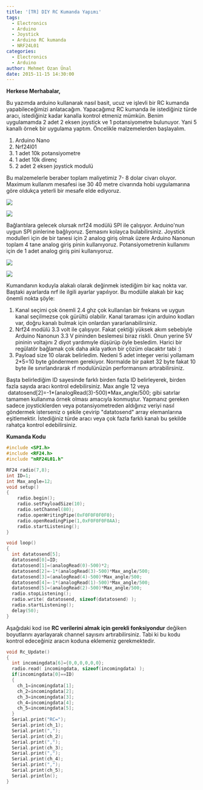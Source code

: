 ```yaml
---
title: '[TR] DIY RC Kumanda Yapımı'
tags:
  - Electronics
  - Arduino
  - Joystick
  - Arduino RC kumanda
  - NRF24L01
categories:
  - Electronics
  - Arduino
author: Mehmet Ozan Ünal
date: 2015-11-15 14:30:00
---
```


**Herkese Merhabalar,**

Bu yazımda arduino kullanarak nasıl basit, ucuz ve işlevli bir RC kumanda
yapabileceğimizi anlatacağım. Yapacağımız RC kumanda ile istediğiniz türde
aracı, istediğiniz kadar kanalla kontrol etmeniz mümkün. Benim uygulamamda 2
adet 2 eksen joystick ve 1 potansiyometre bulunuyor. Yani 5 kanallı örnek bir
uygulama yaptım. Öncelikle malzemelerden başlayalım.

1. Arduino Nano
2. Nrf24l01
3. 1 adet 10k potansiyometre
4. 1 adet 10k direnç
5. 2 adet 2 eksen joystick modulü

Bu malzemelerle beraber toplam maliyetimiz 7- 8 dolar civarı oluyor. Maximum
kullanım mesafesi ise 30 40 metre civarında hobi uygulamarına göre oldukça
yeterli bir mesafe elde ediyoruz.

![](IMG_20151110_225602.jpg)

![](IMG_20151110_225557.jpg)

Bağlantılara gelecek olursak nrf24 modülü SPI ile çalışıyor. Arduino'nun uygun
SPI pinlerine bağlıyoruz. Şemasını kolayca bulabilirsiniz. Joystick modulleri
için de bir tanesi için 2 analog giriş olmak üzere Arduino Nanonun toplam 4 tane
analog giriş pinin kullanıyoruz. Potansiyometrenin kullanımı için de 1 adet
analog giriş pini kullanıyoruz.

![](IMG_20151110_225607.jpg)

![](IMG_20151110_225613.jpg)

Kumandanın koduyla alakalı olarak değinmek istediğim bir kaç nokta var. Baştaki
ayarlarda nrf ile ilgili ayarlar yapılıyor. Bu modülle alakalı bir kaç önemli
nokta şöyle:

1. Kanal seçimi çok önemli 2.4 ghz çok kullanılan bir frekans ve uygun kanal
   seçilmezse çok gürültü olabilir. Kanal taraması için arduino kodları var,
   doğru kanalı bulmak için onlardan yararlanabilirsiniz.
2. Nrf24 modülü 3.3 volt ile çalışıyor. Fakat çektiği yüksek akım sebebiyle
   Arduino Nanonun 3.3 V pininden beslemesi biraz riskli. Onun yerine 5V pininin
   voltajını 2 diyot yardımıyle düşürüp öyle besledim. Harici bir regülatör
   bağlamak çok daha akla yatkın bir çözüm olacaktır tabi :)
3. Payload size 10 olarak belirledim. Nedeni 5 adet integer verisi yollamam
   2*5=10 byte göndermem gerekiyor. Normalde bir paket 32 byte fakat 10 byte ile
   sınırlandırarak rf modulünüzün performansını artırabilirsiniz.

Başta belirlediğim ID sayesinde farklı birden fazla ID belirleyerek, birden
fazla sayıda aracı kontrol edebilirsiniz. Max angle 12 veya
 datatosend[2]=-1*(analogRead(3)-500)*Max_angle/500; gibi satırlar tamamen
kullanıma örnek olması amacıyla konmuştur. Yapmanız gereken sadece
joysticklerden veya potansiyometreden aldığınız veriyi nasıl göndermek
isterseniz o şekile çevirip "datatosend" array elemanlarına eşitlemektir.
İstediğiniz türde aracı veya çok fazla farklı kanalı bu şekilde rahatça kontrol
edebilirsiniz.

**Kumanda Kodu**

```cpp
#include <SPI.h>  
#include <RF24.h>  
#include "nRF24L01.h"  

RF24 radio(7,8);  
int ID=1;  
int Max_angle=12;  
void setup()  
{  
    radio.begin();  
    radio.setPayloadSize(10);  
    radio.setChannel(80);  
    radio.openWritingPipe(0xF0F0F0F0F0);  
    radio.openReadingPipe(1,0xF0F0F0F0AA);  
    radio.startListening();  
}  

void loop()  
{  
  int datatosend[5];  
  datatosend[0]=ID;  
  datatosend[1]=(analogRead(0)-500)*2;  
  datatosend[2]=-1*(analogRead(3)-500)*Max_angle/500;  
  datatosend[3]=(analogRead(4)-500)*Max_angle/500;  
  datatosend[4]=-1*(analogRead(1)-500)*Max_angle/500;  
  datatosend[5]=(analogRead(2)-500)*Max_angle/500;  
  radio.stopListening();  
  radio.write( datatosend, sizeof(datatosend) );  
  radio.startListening();  
  delay(50);  
}
```

Aşağıdaki kod ise **RC verilerini almak için gerekli fonksiyondur** değiken
boyutlarını ayarlayarak channel sayısını artırabilirsiniz. Tabi ki bu kodu
kontrol edeceğiniz aracın koduna eklemeniz gerekmektedir.

```cpp
void Rc_Update()  
{  
  int incomingdata[6]={0,0,0,0,0,0};  
  radio.read( incomingdata, sizeof(incomingdata) );  
  if(incomingdata[0]==ID)  
  {  
    ch_1=incomingdata[1];  
    ch_2=incomingdata[2];  
    ch_3=incomingdata[3];  
    ch_4=incomingdata[4];  
    ch_5=incomingdata[5];  
  }  
  Serial.print("RC=");  
  Serial.print(ch_1);  
  Serial.print(",");  
  Serial.print(ch_2);  
  Serial.print(",");  
  Serial.print(ch_3);  
  Serial.print(",");  
  Serial.print(ch_4);  
  Serial.print(",");  
  Serial.print(ch_5);  
  Serial.println();  
}
```
